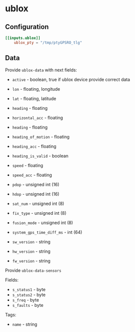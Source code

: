 # ublox

## Configuration

```toml @sample.conf
[[inputs.ublox]]
    ublox_pty = "/tmp/ptyGPSRO_tlg"
```

## Data

Provide `ublox-data` with next fields:

- `active`            - boolean, true if ublox device provide correct data
- `lon`               - floating, longitude
- `lat`               - floating, latitude
- `heading`           - floating
- `horizontal_acc`    - floating
- `heading`           - floating
- `heading_of_motion` - floating
- `heading_acc`       - floating
- `heading_is_valid`  - boolean
- `speed`             - floating
- `speed_acc`         - floating
- `pdop`              - unsigned int (16)
- `hdop`              - unsigned int (16)
- `sat_num`           - unsigned int (8)
- `fix_type`          - unsigned int (8)

- `fusion_mode`             - unsigned int (8)
- `system_gps_time_diff_ms` - int (64)

- `sw_version` - string
- `hw_version` - string
- `fw_version` - string


Provide `ublox-data-sensors`

Fields:
- `s_status1`  - byte
- `s_status2`  - byte
- `s_freq`     - byte
- `s_faults`   - byte

Tags:
- `name`       - string
